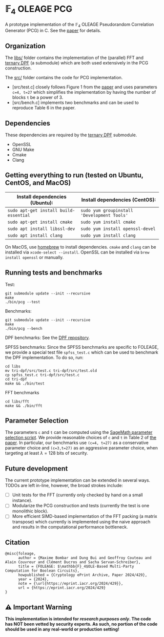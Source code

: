 # $\mathbb{F}_4$ OLEAGE PCG

A prototype implementation of the $\mathbb{F}_4$ OLEAGE Pseudorandom Correlation Generator (PCG) in C.
See the [paper](https://eprint.iacr.org/2024/429.pdf) for details.

## Organization

The [libs/](libs/) folder contains the implementation of the (parallel) FFT and [ternary DPF](https://github.com/sachaservan/tri-dpf) (a submodule) which are both used extensively in the PCG construction.

The [src/](src/) folder contains the code for PCG implementation.

- [src/test.c] closely follows Figure 1 from the [paper](https://eprint.iacr.org/2024/429.pdf) and uses parameters `c=4, t=27` which simplifies the implementation by having the number of blocks `t` be a power of 3.
- [src/bench.c] implements two benchmarks and can be used to reproduce Table 6 in the paper.

## Dependencies

These dependencies are required by the [ternary DPF](https://github.com/sachaservan/tri-dpf) submodule.

- OpenSSL
- GNU Make
- Cmake
- Clang

## Getting everything to run (tested on Ubuntu, CentOS, and MacOS)

| Install dependencies (Ubuntu):         | Install dependencies (CentOS):              |
| -------------------------------------- | ------------------------------------------- |
| `sudo apt-get install build-essential` | `sudo yum groupinstall 'Development Tools'` |
| `sudo apt-get install cmake`           | `sudo yum install cmake`                    |
| `sudo apt install libssl-dev`          | `sudo yum install openssl-devel`            |
| `sudo apt install clang`               | `sudo yum install clang`                    |

On MacOS, use [homebrew](https://brew.sh/) to install dependencies.
`cmake` and `clang` can be installed via `xcode-select --install`.
OpenSSL can be installed via `brew install openssl` or manually.

## Running tests and benchmarks

Test:

```
git submodule update --init --recursive
make
./bin/pcg --test
```

Benchmarks:

```
git submodule update --init --recursive
make
./bin/pcg --bench
```

DPF benchmarks:
See the [DPF repository](https://github.com/sachaservan/tri-dpf).

SPFSS benchmarks:
Since the SPFSS benchmarks are specific to FOLEAGE, we provide a special test file `spfss_test.c` which can be used to benchmark the DPF implementation. To do so, run:

```
cd libs
mv tri-dpf/src/test.c tri-dpf/src/test.old
cp spfss_test.c tri-dpf/src/test.c
cd tri-dpf
make && ./bin/test
```

FFT benchmarks

```
cd libs/fft
make && ./bin/fft
```

## Parameter Selection

The parameters `c` and `t` can be computed using the [SageMath parameter selection script](https://github.com/mbombar/estimator_folding).
We provide reasonable choices of `c` and `t` in Table 2 of [the paper](https://eprint.iacr.org/2024/429.pdf).
In particular, our benchmarks use `(c=4, t=27)` as a conservative parameter choice and `(c=3,t=27)` as an aggressive parameter choice, when targeting at least $\lambda=128$ bits of security.

## Future development

The current prototype implementation can be extended in several ways.
TODOs are left in-line, however, the broad strokes include:

- [ ] Unit tests for the FFT (currently only checked by hand on a small instance).
- [ ] Modularize the PCG construction and tests (currently the test is one monolithic block).
- [ ] More efficient SIMD-based implementation of the FFT packing (a matrix transpose) which currently is implemented using the naive approach and results in the computational performance bottleneck.

## Citation

```
@misc{foleage,
      author = {Maxime Bombar and Dung Bui and Geoffroy Couteau and Alain Couvreur and Clément Ducros and Sacha Servan-Schreiber},
      title = {FOLEAGE: $\mathbb{F}_4$OLE-Based Multi-Party Computation for Boolean Circuits},
      howpublished = {Cryptology ePrint Archive, Paper 2024/429},
      year = {2024},
      note = {\url{https://eprint.iacr.org/2024/429}},
      url = {https://eprint.iacr.org/2024/429}
}

```

## ⚠️ Important Warning

<b>This implementation is intended for _research purposes only_. The code has NOT been vetted by security experts.
As such, no portion of the code should be used in any real-world or production setting!</b>
